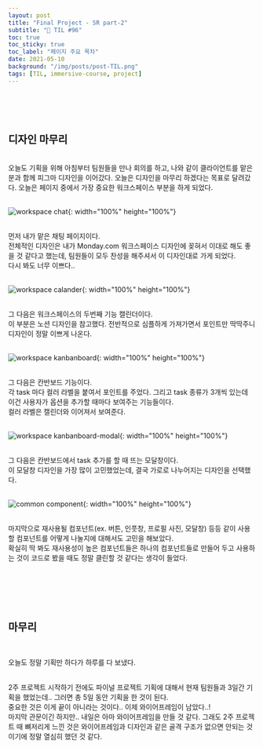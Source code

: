 ```yaml
---
layout: post
title: "Final Project - SR part-2"
subtitle: "📅 TIL #96"
toc: true
toc_sticky: true
toc_label: "페이지 주요 목차"
date: 2021-05-10
background: "/img/posts/post-TIL.png"
tags: [TIL, immersive-course, project]
---
```


<br/>
<br/>
<br/>

## 디자인 마무리

<br/>
오늘도 기획을 위해 아침부터 팀원들을 만나 회의를 하고, 나와 같이 클라이언트를 맡은 분과 함께 피그마 디자인을 이어갔다. 오늘은 디자인을 마무리 하겠다는 목표로 달려갔다. 오늘은 페이지 중에서 가장 중요한 워크스페이스 부분을 하게 되었다.

<br/>
<br/>

![workspace chat](https://user-images.githubusercontent.com/75570915/117676883-ea844c80-b1e8-11eb-85df-f7b056cfcf15.png){: width="100%" height="100%"}

<br/>
먼저 내가 맡은 채팅 페이지이다.

<br/>
전체적인 디자인은 내가 Monday.com 워크스페이스 디자인에 꽂혀서 이대로 해도 좋을 것 같다고 했는데, 팀원들이 모두 찬성을 해주셔서 이 디자인대로 가게 되었다.

<br/>
다시 봐도 너무 이쁘다..

<br/>
<br/>

![workspace calander](https://user-images.githubusercontent.com/75570915/117677272-46e76c00-b1e9-11eb-9d9e-bbdcb1f5936a.png){: width="100%" height="100%"}

<br/>
그 다음은 워크스페이스의 두번째 기능 캘린더이다.

<br/>
이 부분은 노션 디자인을 참고했다. 전반적으로 심플하게 가져가면서 포인트만 딱딱주니 디자인이 정말 이쁘게 나온다.

<br/>
<br/>

![workspace kanbanboard](https://user-images.githubusercontent.com/75570915/117677628-96c63300-b1e9-11eb-8bf7-c649af1ff5de.png){: width="100%" height="100%"}

<br/>
그 다음은 칸반보드 기능이다.

<br/>
각 task 마다 컬러 라벨을 붙여서 포인트를 주었다. 그리고 task 종류가 3개씩 있는데 이건 사용자가 옵션을 추가할 때마다 보여주는 기능들이다.

<br/>
컬러 라벨은 캘린더와 이어져서 보여준다.

<br/>
<br/>

![workspace kanbanboard-modal](https://user-images.githubusercontent.com/75570915/117677985-eefd3500-b1e9-11eb-871b-a7f68235d33c.png){: width="100%" height="100%"}

<br/>
그 다음은 칸반보드에서 task 추가를 할 때 뜨는 모달창이다.

<br/>
이 모달창 디자인을 가장 많이 고민했었는데, 결국 가로로 나누어지는 디자인을 선택했다.

<br/>
<br/>

![common component](https://user-images.githubusercontent.com/75570915/117678770-a85c0a80-b1ea-11eb-803a-10f65ca7af14.png){: width="100%" height="100%"}

<br/>
마지막으로 재사용될 컴포넌트(ex. 버튼, 인풋창, 프로필 사진, 모달창) 등등 같이 사용할 컴포넌트를 어떻게 나눌지에 대해서도 고민을 해보았다.

<br/>
확실히 딱 봐도 재사용성이 높은 컴포넌트들은 하나의 컴포넌트들로 만들어 두고 사용하는 것이 코드로 봤을 때도 정말 클린할 것 같다는 생각이 들었다.

<br/>
<br/>
<br/>
<br/>
<br/>
<br/>

## 마무리

<br/>

오늘도 정말 기획만 하다가 하루를 다 보냈다.

<br/>
2주 프로젝트 시작하기 전에도 파이널 프로젝트 기획에 대해서 현재 팀원들과 3일간 기획을 했었는데.. 그러면 총 5일 동안 기획을 한 것이 된다.

<br/>
중요한 것은 이게 끝이 아니라는 것이다.. 이제 와이어프레임이 남았다..!

<br/>
마지막 관문이긴 하지만.. 내일은 아마 와이어프레임을 만들 것 같다. 그래도 2주 프로젝트 때 뼈저리게 느낀 것은 와이어프레임과 디자인과 같은 골격 구조가 없으면 안되는 것이기에 정말 열심히 했던 것 같다.

<br/>
<br/>
<br/>
<br/>
<br/>
<br/>
